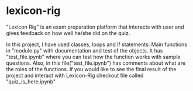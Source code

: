 # lexicon-rig
    
 "Lexicon Rig" is an exam preparation platform that 
    interacts with user and gives feedback on how well 
    he/she did on the quiz. 
    
   In this project, I have used classes, loops and if statements:
    Main functions in "module.py" with documentation and test of 
    the objects. It has "test_file.ipynb" where you can test 
    how the function works with sample questions. 
    Also, in this file("test_file.ipynb") has comments about 
    what are the roles of the functions. If you would like to 
    see the final result of the project and interact with 
    Lexicon-Rig checkout file called "quiz_is_here.ipynb"
    